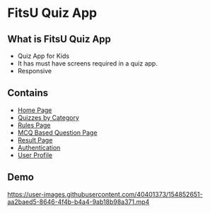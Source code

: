 
# FitsU Quiz App



## What is FitsU Quiz App

- Quiz App for Kids
- It has must have screens required in a quiz app.
- Responsive


## Contains

* [Home Page](https://fitsu-quizapp.netlify.app/)
* [Quizzes by Category](https://fitsu-quizapp.netlify.app/category/category)
* [Rules Page](https://fitsu-quizapp.netlify.app/rules/rules)
* [MCQ Based Question Page](https://fitsu-quizapp.netlify.app/questionpage/question)
* [Result Page](https://fitsu-quizapp.netlify.app/resultpage/result)
* [Authentication](https://fitsu-quizapp.netlify.app/auth/login)
* [User Profile](https://fitsu-quizapp.netlify.app/auth/login)



## Demo


https://user-images.githubusercontent.com/40401373/154852651-aa2baed5-8646-4f4b-b4a4-9ab18b98a371.mp4

